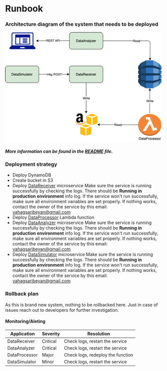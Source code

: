 # Runbook

### Architecture diagram of the system that needs to be deployed

![Architecture diagram](./diagrams/ArchDiagram.png)

##### More information can be found in the [README](https://github.com/distributed-analytics-system/DistributedSystem-Docs/blob/main/README.md) file.

### Deployment strategy

- Deploy DynamoDB
- Create bucket in S3
- Deploy [DataReceiver](https://github.com/distributed-analytics-system/DistributedSystem-DataReceiver/blob/main/README.md) microservice
Make sure the service is running successfully by checking the logs. There should be **Running in production environment** info log. If the service won't run successfully, make sure all environment variables are set properly. If nothing works, contact the owner of the service by this email: vahagsaribeyan@gmail.com
- Deploy [DataProcessor](https://github.com/distributed-analytics-system/DistributedSystem-DataProcessor/blob/main/README.md) Lambda function
- Deploy [DataAnalyzer](https://github.com/distributed-analytics-system/DistributedSystem-DataAnalyzer/blob/main/README.md) microservice
Make sure the service is running successfully by checking the logs. There should be **Running in production environment** info log. If the service won't run successfully, make sure all environment variables are set properly. If nothing works, contact the owner of the service by this email: vahagsaribeyan@gmail.com
- Deploy [DataSimulator](https://github.com/distributed-analytics-system/DistributedSystem-DataSimulator/blob/main/README.md) microservice
Make sure the service is running successfully by checking the logs. There should be **Running in production environment** info log. If the service won't run successfully, make sure all environment variables are set properly. If nothing works, contact the owner of the service by this email: vahagsaribeyan@gmail.com

### Rollback plan

As this is brand new system, nothing to be rollbacked here. Just in case of issues reach out to developers for further investigation.

#### Monitoring/Aleting

| Application | Severity | Resolution |
| ------ | ------ | ------ | 
| DataReceiver | Critical | Check logs, restart the service |
| DataAnalyzer | Critical | Check logs, restart the service |
| DataProcessor | Major | Check logs, redeploy the function |
| DataSimulator | Minor | Check logs, restart the service |
